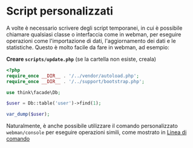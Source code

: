 # Script personalizzati

A volte è necessario scrivere degli script temporanei, in cui è possibile chiamare qualsiasi classe o interfaccia come in webman, per eseguire operazioni come l'importazione di dati, l'aggiornamento dei dati e le statistiche. Questo è molto facile da fare in webman, ad esempio:

**Creare `scripts/update.php`** (se la cartella non esiste, creala)
```php
<?php
require_once __DIR__ . '/../vendor/autoload.php';
require_once __DIR__ . '/../support/bootstrap.php';

use think\facade\Db;

$user = Db::table('user')->find(1);

var_dump($user);
```

Naturalmente, è anche possibile utilizzare il comando personalizzato `webman/console` per eseguire operazioni simili, come mostrato in [Linea di comando](../plugin/console.md)
